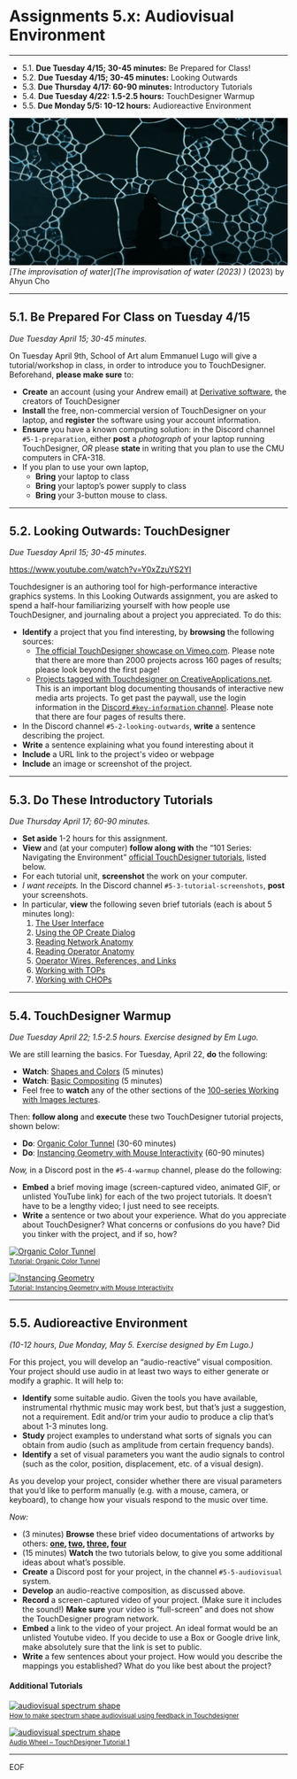 # Assignments 5.x: Audiovisual Environment

---

* 5.1. **Due Tuesday 4/15; 30-45 minutes:** Be Prepared for Class! 
* 5.2. **Due Tuesday 4/15; 30-45 minutes:** Looking Outwards
* 5.3. **Due Thursday 4/17: 60-90 minutes:** Introductory Tutorials
* 5.4. **Due Tuesday 4/22: 1.5-2.5 hours:** TouchDesigner Warmup
* 5.5. **Due Monday 5/5: 10-12 hours:** Audioreactive Environment

[![av_banner.gif](av_banner.gif)](https://www.youtube.com/watch?app=desktop&v=SbYtIiZdrew)<br />*[The improvisation of water](The improvisation of water (2023) )* (2023) by Ahyun Cho

---

## 5.1. Be Prepared For Class on Tuesday 4/15

*Due Tuesday April 15; 30-45 minutes.*

On Tuesday April 9th, School of Art alum Emmanuel Lugo will give a tutorial/workshop in class, in order to introduce you to TouchDesigner. Beforehand, **please make sure** to:

* **Create** an account (using your Andrew email) at [Derivative software](https://derivative.ca/), the creators of TouchDesigner
* **Install** the free, non-commercial version of TouchDesigner on your laptop, and **register** the software using your account information. 
* **Ensure** you have a known computing solution: in the Discord channel `#5-1-preparation`, either **post** a *photograph* of your laptop running TouchDesigner, *OR* please **state** in writing that you plan to use the CMU computers in CFA-318.
* If you plan to use your own laptop, 
  * **Bring** your laptop to class
  * **Bring** your laptop’s power supply to class
  * **Bring** your 3-button mouse to class.

---

## 5.2. Looking Outwards: TouchDesigner

*Due Tuesday April 15; 30-45 minutes.*

https://www.youtube.com/watch?v=Y0xZzuYS2YI

Touchdesigner is an authoring tool for high-performance interactive graphics systems. In this Looking Outwards assignment, you are asked to spend a half-hour familiarizing yourself with how people use TouchDesigner, and journaling about a project you appreciated. To do this: 

* **Identify** a project that you find interesting, by **browsing** the following sources: 
  * [The official TouchDesigner showcase on Vimeo.com](https://vimeo.com/groups/touchdesigner/sort:plays/format:thumbnail). Please note that there are more than 2000 projects across 160 pages of results; please look beyond the first page!
  * [Projects tagged with Touchdesigner on CreativeApplications.net](https://www.creativeapplications.net/?s=touchdesigner). This is an important blog documenting thousands of interactive new media arts projects. To get past the paywall, use the login information in the [Discord `#key-information` channel](https://discord.com/channels/1325654518544728137/1325736563417808957/1328429634563608640). Please note that there are four pages of results there. 
* In the Discord channel `#5-2-looking-outwards`, **write** a sentence describing the project.
* **Write** a sentence explaining what you found interesting about it
* **Include** a URL link to the project's video or webpage
* **Include** an image or screenshot of the project.

---

## 5.3. Do These Introductory Tutorials

*Due Thursday April 17; 60-90 minutes.*

* **Set aside** 1-2 hours for this assignment. 
* **View** and (at your computer) **follow along with** the “101 Series: Navigating the Environment” [official TouchDesigner tutorials](https://learn.derivative.ca/courses/100-fundamentals/), listed below. 
* For each tutorial unit, **screenshot** the work on your computer. 
* *I want receipts.* In the Discord channel `#5-3-tutorial-screenshots`, **post** your screenshots. 
* In particular, **view** the following seven brief tutorials (each is about 5 minutes long):
  1. [The User Interface](https://learn.derivative.ca/courses/100-fundamentals/lessons/101-navigating-the-environment/topic/user-interface/)
  2. [Using the OP Create Dialog](https://learn.derivative.ca/courses/100-fundamentals/lessons/101-navigating-the-environment/topic/using-the-op-create-dialog/)
  3. [Reading Network Anatomy](https://learn.derivative.ca/courses/100-fundamentals/lessons/101-navigating-the-environment/topic/reading-network-anatomy/)
  4. [Reading Operator Anatomy](https://learn.derivative.ca/courses/100-fundamentals/lessons/101-navigating-the-environment/topic/reading-operator-anatomy/)
  5. [Operator Wires, References, and Links](https://learn.derivative.ca/courses/100-fundamentals/lessons/101-navigating-the-environment/topic/manipulating-operator-wires/)
  6. [Working with TOPs](https://learn.derivative.ca/courses/100-fundamentals/lessons/101-navigating-the-environment/topic/working-with-tops/)
  7. [Working with CHOPs](https://learn.derivative.ca/courses/100-fundamentals/lessons/101-navigating-the-environment/topic/working-with-chops/)


---

## 5.4. TouchDesigner Warmup

*Due Tuesday April 22; 1.5-2.5 hours. Exercise designed by Em Lugo.*

We are still learning the basics. For Tuesday, April 22, **do** the following:

* **Watch**: [Shapes and Colors](https://learn.derivative.ca/courses/100-fundamentals/lessons/102-tops-working-with-images/topic/shapes-colors/) (5 minutes)
* **Watch**: [Basic Compositing](https://learn.derivative.ca/courses/100-fundamentals/lessons/102-tops-working-with-images/topic/basic-compositing/) (5 minutes)
* Feel free to **watch** any of the other sections of the [100-series Working with Images lectures](https://learn.derivative.ca/courses/100-fundamentals/lessons/102-tops-working-with-images/). 
 
Then: **follow along** and **execute** these two TouchDesigner tutorial projects, shown below:

* **Do**: [Organic Color Tunnel](https://www.youtube.com/watch?v=gHPrDMqOmJ0) (30-60 minutes)
* **Do**: [Instancing Geometry with Mouse Interactivity](https://www.youtube.com/watch?v=SJZIMGg-thY) (60-90 minutes)

*Now,* in a Discord post in the `#5-4-warmup` channel, please do the following:

* **Embed** a brief moving image (screen-captured video, animated GIF, or unlisted YouTube link) for each of the two project tutorials. It doesn’t have to be a lengthy video; I just need to see receipts.
* **Write** a sentence or two about your experience. What do you appreciate about TouchDesigner? What concerns or confusions do you have? Did you tinker with the project, and if so, how?

[![Organic Color Tunnel](https://img.youtube.com/vi/gHPrDMqOmJ0/hqdefault.jpg)](https://www.youtube.com/watch?v=gHPrDMqOmJ0)<br /><small>[Tutorial: Organic Color Tunnel](https://www.youtube.com/watch?v=gHPrDMqOmJ0)</small>

[![Instancing Geometry](https://img.youtube.com/vi/SJZIMGg-thY/hqdefault.jpg)](https://www.youtube.com/watch?v=SJZIMGg-thY)
<br /><small>[Tutorial: Instancing Geometry with Mouse Interactivity](https://www.youtube.com/watch?v=SJZIMGg-thY)</small>


---

## 5.5. Audioreactive Environment

*(10-12 hours, Due Monday, May 5. Exercise designed by Em Lugo.)*

For this project, you will develop an “audio-reactive” visual composition. Your project should use audio in at least two ways to either generate or modify a graphic. It will help to:

* **Identify** some suitable audio. Given the tools you have available, instrumental rhythmic music may work best, but that’s just a suggestion, not a requirement. Edit and/or trim your audio to produce a clip that’s about 1-3 minutes long.
* **Study** project examples to understand what sorts of signals you can obtain from audio (such as amplitude from certain frequency bands).
* **Identify** a set of visual parameters you want the audio signals to control (such as the color, position, displacement, etc. of a visual design).

As you develop your project, consider whether there are visual parameters that you’d like to perform manually (e.g. with a mouse, camera, or keyboard), to change how your visuals respond to the music over time.

*Now:*

* (3 minutes) **Browse** these brief video documentations of artworks by others: **[one](https://www.youtube.com/watch?v=_AuGX_TBDnI), [two](https://www.youtube.com/watch?v=e6tSht38gNs), [three](https://www.youtube.com/watch?v=b8RfdTC8UlY), [four](https://www.youtube.com/watch?v=uhZfnWsjr8Y)**
* (15 minutes) **Watch** the two tutorials below, to give you some additional ideas about what’s possible.
* **Create** a Discord post for your project, in the channel `#5-5-audiovisual` system.
* **Develop** an audio-reactive composition, as discussed above.
* **Record** a screen-captured video of your project. (Make sure it includes the sound!) **Make sure** your video is “full-screen” and does not show the TouchDesigner program network.
* **Embed** a link to the video of your project. An ideal format would be an unlisted Youtube video. If you decide to use a Box or Google drive link, make absolutely sure that the link is set to public.
* **Write** a few sentences about your project. How would you describe the mappings you established? What do you like best about the project?

#### Additional Tutorials

[![audiovisual spectrum shape](https://img.youtube.com/vi/jf718jbSoTU/hqdefault.jpg)](https://www.youtube.com/watch?v=jf718jbSoTU)
<br /><small>[How to make spectrum shape audiovisual using feedback in Touchdesigner](https://www.youtube.com/watch?v=jf718jbSoTU)</small>

[![audiovisual spectrum shape](https://img.youtube.com/vi/QPzYNAyxC70/hqdefault.jpg)](https://www.youtube.com/watch?v=QPzYNAyxC70)
<br /><small>[Audio Wheel – TouchDesigner Tutorial 1](https://www.youtube.com/watch?v=QPzYNAyxC70)</small>

---

EOF